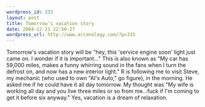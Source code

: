 ```yaml
--- 
wordpress_id: 333
layout: post
title: Tomorrow's vacation story
date: 2004-12-21 22:50:27
wordpress_url: http://www.arcanology.com/?p=333
---
```

Tomorrow's vacation story will be "hey, this 'service engine soon' light just came on. I wonder if it is important..." This is also known as "My car has 59,000 miles, makes a funny whirring sound in the fans when I turn the defrost on, and now has a new interior light." R is following me to visit Steve, my mechanic (who used to own "Al's Auto," go figure), in the morning. He asked me if he could have it all day tomorrow. My thought was "My wife is working all day and you live three miles or so from me...fuck if I'm coming to get it before six anyway." Yes, vacation is a dream of relaxation.